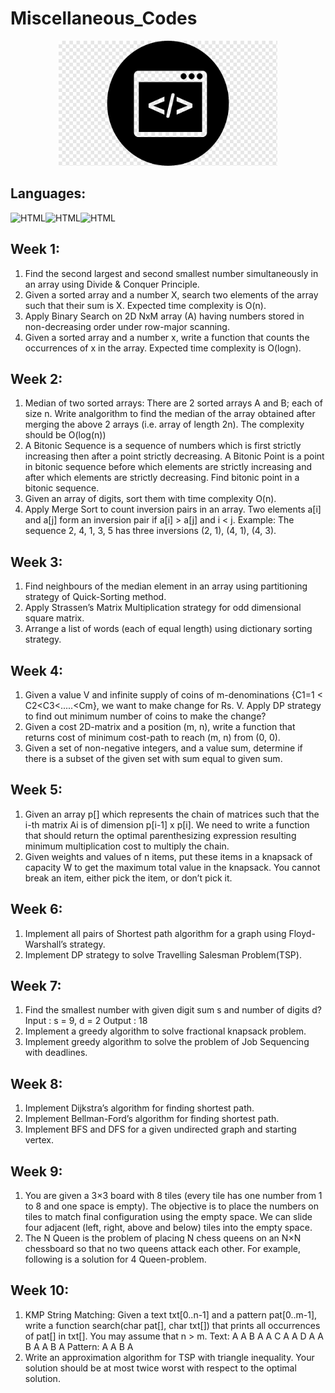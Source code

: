 # Miscellaneous_Codes

<div align="center">
    <img src="logo.jpeg" alt="Logo" width="350" height="200">
</div>

## Languages:

<img src="https://raw.githubusercontent.com/jmnote/z-icons/master/svg/c.svg" alt="HTML" width="40px"/><img src="https://raw.githubusercontent.com/jmnote/z-icons/master/svg/cpp.svg" alt="HTML" width="40px"/><img src="https://raw.githubusercontent.com/jmnote/z-icons/master/svg/python.svg" alt="HTML" width="40px"/>

## Week 1:
1. Find the second largest and second smallest number simultaneously in an array using Divide & Conquer Principle.
2. Given a sorted array and a number X, search two elements of the array such that their sum is X. Expected time complexity is O(n).
3. Apply Binary Search on 2D NxM array (A) having numbers stored in non-decreasing order under row-major scanning.
4. Given a sorted array and a number x, write a function that counts the occurrences of x in the array. Expected time complexity is O(logn). 

## Week 2:
1. Median of two sorted arrays: There are 2 sorted arrays A and B; each of size n. Write analgorithm to find the median of the array obtained after merging the above 2 arrays (i.e. array of length 2n). The complexity should be O(log(n)) 
2. A Bitonic Sequence is a sequence of numbers which is first strictly increasing then after a point strictly decreasing. A Bitonic Point is a point in bitonic sequence before which elements are strictly increasing and after which elements are strictly decreasing. Find bitonic point in a bitonic sequence. 
3. Given an array of digits, sort them with time complexity O(n).
4. Apply Merge Sort to count inversion pairs in an array. Two elements a[i] and a[j] form an inversion pair if a[i] > a[j] and i < j. Example: The sequence 2, 4, 1, 3, 5 has three inversions (2, 1), (4, 1), (4, 3).

## Week 3:
1. Find neighbours of the median element in an array using partitioning strategy of Quick-Sorting method. 
2. Apply Strassen’s Matrix Multiplication strategy for odd dimensional square matrix. 
3. Arrange a list of words (each of equal length) using dictionary sorting strategy. 

## Week 4:
1. Given a value V and infinite supply of coins of m-denominations {C1=1 < C2<C3<.....<Cm}, we want to make change for Rs. V. Apply DP strategy to find out minimum number of coins to make the change?
2. Given a cost 2D-matrix and a position (m, n), write a function that returns cost of minimum cost-path to reach (m, n) from (0, 0). 
3. Given a set of non-negative integers, and a value sum, determine if there is a subset of the given set with sum equal to given sum. 

## Week 5:
1. Given an array p[] which represents the chain of matrices such that the i-th matrix Ai is of dimension p[i-1] x p[i]. We need to write a function that should return the optimal parenthesizing expression resulting minimum multiplication cost to multiply the chain. 
2. Given weights and values of n items, put these items in a knapsack of capacity W to get the maximum total value in the knapsack. You cannot break an item, either pick the item, or don’t pick it. 

## Week 6:
1. Implement all pairs of Shortest path algorithm for a graph using Floyd-Warshall’s strategy.
2. Implement DP strategy to solve Travelling Salesman Problem(TSP).

## Week 7:
1. Find the smallest number with given digit sum s and number of digits d? Input : s = 9, d = 2 Output : 18 
2. Implement a greedy algorithm to solve fractional knapsack problem.
3. Implement greedy algorithm to solve the problem of Job Sequencing with deadlines.

## Week 8:
1. Implement Dijkstra’s algorithm for finding shortest path.
2. Implement Bellman-Ford’s algorithm for finding shortest path.
3. Implement BFS and DFS for a given undirected graph and starting vertex.

## Week 9:
1. You are given a 3×3 board with 8 tiles (every tile has one number from 1 to 8 and one space is empty). The objective is to place the numbers on tiles to match final configuration using the empty space. We can slide four adjacent (left, right, above and below) tiles into the empty space.
2. The N Queen is the problem of placing N chess queens on an N×N chessboard so that no two queens attack each other. For example, following is a solution for 4 Queen-problem.

## Week 10:
1. KMP String Matching: Given a text txt[0..n-1] and a pattern pat[0..m-1], write a function search(char pat[], char txt[]) that prints all occurrences of pat[] in txt[]. You may assume that n > m.
Text: A A B A A C A A D A A B A A B A
Pattern: A A B A
2. Write an approximation algorithm for TSP with triangle inequality. Your solution should be at most twice worst with respect to the optimal solution.

